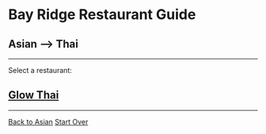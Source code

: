 # Bay Ridge Restaurant Guide
## Asian --> Thai
---
Select a restaurant:
## [Glow Thai](http://www.glowthairestaurant.com/)
---
[Back to Asian](..)
[Start Over](../home.md)

